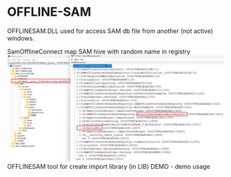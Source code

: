 # OFFLINE-SAM

OFFLINESAM.DLL used for access SAM db file from another (not active) windows. 

SamOfflineConnect map SAM hive with random name in registry
![...](SamOfflineConnect.png)
OFFLINESAM tool for create import library (in LIB)
DEMO - demo usage
 
